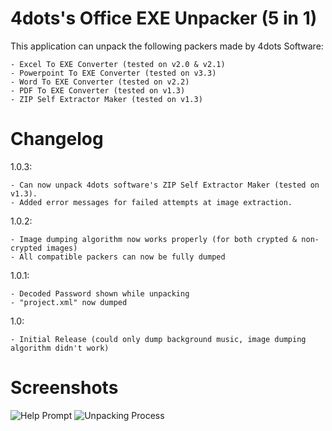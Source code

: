 # 4dots's Office EXE Unpacker (5 in 1)
This application can unpack the following packers made by 4dots Software:
```
- Excel To EXE Converter (tested on v2.0 & v2.1)
- Powerpoint To EXE Converter (tested on v3.3)
- Word To EXE Converter (tested on v2.2)
- PDF To EXE Converter (tested on v1.3)
- ZIP Self Extractor Maker (tested on v1.3)
```

# Changelog
1.0.3:
```
- Can now unpack 4dots software's ZIP Self Extractor Maker (tested on v1.3).
- Added error messages for failed attempts at image extraction.
```

1.0.2:
```
- Image dumping algorithm now works properly (for both crypted & non-crypted images)
- All compatible packers can now be fully dumped
```

1.0.1:
```
- Decoded Password shown while unpacking
- "project.xml" now dumped
```

1.0:
```
- Initial Release (could only dump background music, image dumping algorithm didn't work)
```

# Screenshots
![Help Prompt](https://i.imgur.com/HerEKL6.png)
![Unpacking Process](https://i.imgur.com/wqSEklQ.png)
